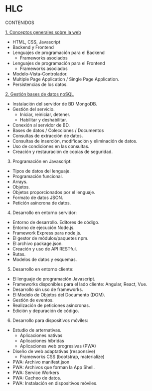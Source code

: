 # HLC
CONTENIDOS

[1. Conceptos generales sobre la web](https://github.com/Diegocd/HLC/blob/master/1.%20Conceptos%20generales%20sobre%20la%20web)

- HTML, CSS, Javascript
- Backend y Frontend
- Lenguajes de programación para el Backend
  * Frameworks asociados
- Lenguajes de programación para el Frontend
  * Frameworks asociados
- Modelo-Vista-Controlador.
- Multiple Page Application / Single Page Application.
- Persistencias de los datos.

[2. Gestión bases de datos noSQL](https://github.com/Diegocd/HLC/blob/master/2.%20Gesti%C3%B3n%20bases%20de%20datos%20noSQL)

- Instalación del servidor de BD MongoDB.
- Gestión del servicio.
  * Iniciar, reiniciar, detener.
  * Habilitar y deshabilitar.
- Conexión al servidor de BD.
- Bases de datos / Colecciones / Documentos
- Consultas de extracción de datos.
- Consultas de inserción, modificación y eliminación de datos.
- Uso de condiciones en las consultas.
- Creación y restauración de copias de seguridad.

3. Programación en Javascript:

- Tipos de datos del lenguaje.
- Programación funcional.
- Arrays.
- Objetos.
- Objetos proporcionados por el lenguaje.
- Formato de datos JSON.
- Petición asíncrona de datos.

4. Desarrollo en entorno servidor:

- Entorno de desarrollo. Editores de código.
- Entorno de ejecución Node.js.
- Framework Express para node.js.
- El gestor de módulos/paquetes npm.
- El archivo package.json.
- Creación y uso de API RESTful.
- Rutas.
- Modelos de datos y esquemas.

5. Desarrollo en entorno cliente:

- El lenguaje de programación Javascript.
- Frameworks disponibles para el lado cliente: Angular, React, Vue.
- Desarrollo sin uso de frameworks.
- El Modelo de Objetos del Documento (DOM).
- Gestión de eventos.
- Realización de peticiones asíncronas.
- Edición y depuración de código.

6. Desarrollo para dispositivos móviles:

- Estudio de arternativas.
  * Aplicaciones nativas
  * Aplicaciones híbridas
  * Aplicaciones web progresivas (PWA)
- Diseño de web adaptativas (responsive)
  * Frameworks CSS (bootstrap, materialize)
- PWA: Archivo manifest.json
- PWA: Archivos que forman la App Shell.
- PWA: Service Workers
- PWA: Cacheo de datos.
- PWA: Instalación en dispositivos móviles.
